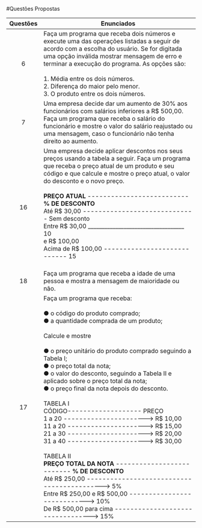 #Questões Propostas

| Questões | Enunciados |
| :-------------: | ------------- |
| 6 | Faça um programa que receba dois números e execute uma das operações listadas a seguir de acordo com a escolha do usuário. Se for digitada uma opção inválida mostrar mensagem de erro e terminar a execução do programa. As opções são: <br> <br>  1. Média entre os dois números. <br> 2. Diferença do maior pelo menor. <br> 3. O produto entre os dois números.|
| 7 | Uma empresa decide dar um aumento de 30% aos funcionários com salários inferiores a R$ 500,00. Faça um programa que receba o salário do funcionário e mostre o valor do salário reajustado ou uma mensagem, caso o funcionário não tenha direito ao aumento. |
| 16 | Uma empresa decide aplicar descontos nos seus preços usando a tabela a seguir. Faça um programa que receba o preço atual de um produto e seu código e que calcule e mostre o preço atual, o valor do desconto e o novo preço. <br> <br> **PREÇO ATUAL** -------------------------- **% DE DESCONTO** <br> Até R$ 30,00 ----------------------------- Sem desconto <br> Entre R$ 30,00 ___________________________________ 10  <br> e R$ 100,00 <br> Acima de R$ 100,00 ---------------------------- 15 <br> <br>   |
| 18 | Faça um programa que receba a idade de uma pessoa e mostra a mensagem de maioridade ou não.
| 17 | Faça um programa que receba: <br> <br>  ● o código do produto comprado; <br> ● a quantidade comprada de um produto; <br> <br> Calcule e mostre <br> <br> ● o preço unitário do produto comprado seguindo a Tabela I; <br> ● o preço total da nota; <br> ● o valor do desconto, seguindo a Tabela II e aplicado sobre o preço total da nota; <br> ● o preço final da nota depois do desconto. <br> <br> TABELA I <br> CÓDIGO------------------- PREÇO <br> 1 a 20 ----------------------> R$ 10,00 <br> 11 a 20 --------------------->  R$ 15,00 <br> 21 a 30 ---------------------> R$ 20,00 <br> 31 a 40 ---------------------> R$ 30,00 <br> <BR> TABELA II <br>  **PREÇO TOTAL DA NOTA** -------------------------- **% DE DESCONTO** <br> Até R$ 250,00 -------------------------------------------> 5% <br> Entre R$ 250,00 e R$ 500,00 ---------------------------->  10% <br> De R$ 500,00 para cima ---------------------------------> 15% |
